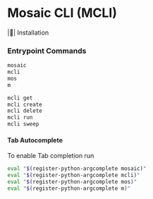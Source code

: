 #  Mosaic CLI (MCLI)

|:floppy_disk:| Installation

### Entrypoint Commands

```bash
mosaic
mcli
mos
m
```

```bash
mcli get
mcli create
mcli delete
mcli run
mcli sweep
```


#### Tab Autocomplete

To enable Tab completion run
``` bash
eval "$(register-python-argcomplete mosaic)"
eval "$(register-python-argcomplete mcli)"
eval "$(register-python-argcomplete mos)"
eval "$(register-python-argcomplete m)"
```
